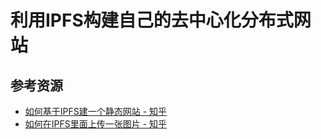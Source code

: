 # 利用IPFS构建自己的去中心化分布式网站

<!--ts-->


<!-- Created by https://github.com/ekalinin/github-markdown-toc -->
<!-- Added by: kuanhsiaokuo, at: Sun Jul 10 18:30:50 CST 2022 -->

<!--te-->

## 参考资源

- [如何基于IPFS建一个静态网站 - 知乎](https://zhuanlan.zhihu.com/p/32869413)
- [如何在IPFS里面上传一张图片 - 知乎](https://zhuanlan.zhihu.com/p/32682117)